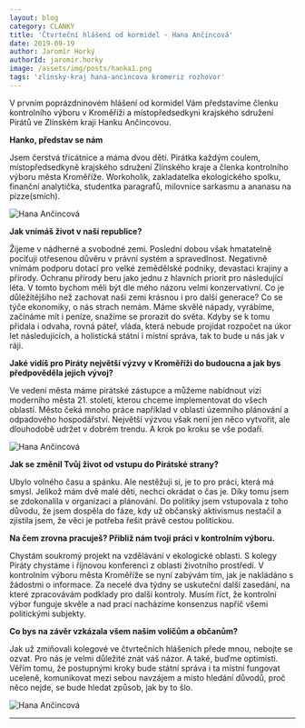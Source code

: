 ```yaml
---
layout: blog
category: CLANKY
title: 'Čtvrteční hlášení od kormidel - Hana Ančincová'
date: 2019-09-19
author: Jaromír Horký
authorId: jaromir.horky
image: /assets/img/posts/hanka1.png   
tags: 'zlinsky-kraj hana-ancincova kromeriz rozhovor'
---
```


V prvním poprázdninovém hlášení od kormidel Vám představíme členku kontrolního výboru v Kroměříži a místopředsedkyni krajského sdružení Pirátů ve Zlínském kraji Hanku Ančincovou. 

**Hanko, představ se nám**

Jsem čerstvá třicátnice a máma dvou dětí. Pirátka každým coulem, místopředsedkyně krajského sdružení Zlínského kraje a členka kontrolního výboru města Kroměříže. Workoholik, zakladatelka ekologického spolku, finanční analytička, studentka paragrafů, milovnice sarkasmu a ananasu na pizze(smích).

![Hana Ančincová](https://zlinsky.pirati.cz/assets/img/posts/hana2.jpg)

**Jak vnímáš život v naší republice?**

Žijeme v nádherné a svobodné zemi. Poslední dobou však hmatatelně pociťuji otřesenou důvěru v právní systém a spravedlnost. Negativně vnímám podporu dotací pro velké zemědělské podniky, devastaci krajiny a přírody. Ochranu přírody beru jako jednu z hlavních priorit pro následující léta. V tomto bychom měli být dle mého názoru velmi konzervativní. Co je důležitějšího než zachovat naši zemi krásnou i pro další generace? Co se týče ekonomiky, o nás strach nemám. Máme skvělé nápady, vyrábíme, začínáme mít i peníze, snažíme se prorazit do světa. Kdyby se k tomu přidala i odvaha, rovná páteř, vláda, která nebude projídat rozpočet na úkor let následujících, a holistická státní i místní správa, tak to bude u nás jak v ráji.

**Jaké vidíš pro Piráty největší výzvy v Kroměříži do budoucna a jak bys předpověděla jejich vývoj?**

Ve vedení města máme pirátské zástupce a můžeme nabídnout vizi moderního města 21. století, kterou chceme implementovat do všech oblastí. Město čeká mnoho práce například v oblasti územního plánování a odpadového hospodářství. Největší výzvou však není jen něco vytvořit, ale dlouhodobě udržet v dobrém trendu. A krok po kroku se vše podaří. 

![Hana Ančincová](https://zlinsky.pirati.cz/assets/img/posts/hana3.jpg)

**Jak se změnil Tvůj život od vstupu do Pirátské strany?**

Ubylo volného času a spánku. Ale nestěžuji si, je to pro práci, která má smysl. Jelikož mám dvě malé děti, nechci okrádat o čas je. Díky tomu jsem se zdokonalila v organizaci a plánování. Do politiky jsem vstupovala z toho důvodu, že jsem dospěla do fáze, kdy už občanský aktivismus nestačil a zjistila jsem, že věci je potřeba řešit právě cestou politickou. 

**Na čem zrovna pracuješ? Přibliž nám tvoji práci v kontrolním výboru.**

Chystám soukromý projekt na vzdělávání v ekologické oblasti. S kolegy Piráty chystáme i říjnovou konferenci z oblasti životního prostředí. V kontrolním výboru města Kroměříže se nyní zabývám tím, jak je nakládáno s žádostmi o informace. Za necelé dva týdny se uskuteční další zasedání, na které zpracovávám podklady pro další kontroly. Musím říct, že kontrolní výbor funguje skvěle a nad prací nacházíme konsenzus napříč všemi politickými subjekty. 


**Co bys na závěr vzkázala všem našim voličům a občanům?**

Jak už zmiňovali kolegové ve čtvrtečních hlášeních přede mnou, nebojte se ozvat. Pro nás je velmi důležité znát váš názor. 
A také, buďme optimisti. Věřím tomu, že postupnými kroky bude státní správa i ta místní fungovat uceleně, komunikovat mezi sebou navzájem a místo hledání důvodů, proč něco nejde, se bude hledat způsob, jak by to šlo.


![Hana Ančincová](https://zlinsky.pirati.cz/assets/img/posts/hana4.jpg)

---
